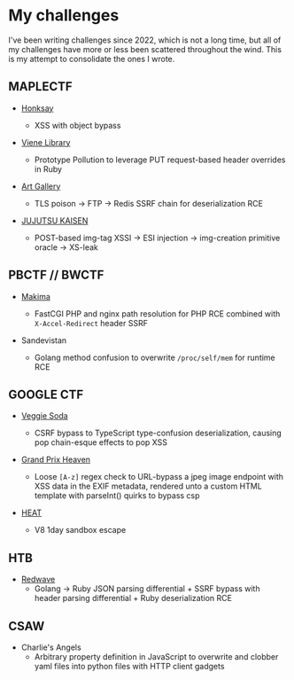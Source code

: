 # My challenges

I've been writing challenges since 2022, which is not a long time, but all of my challenges have more or less been scattered throughout the wind. This is my attempt to consolidate the ones I wrote. 

## MAPLECTF

* [Honksay](https://github.com/ubcctf/maple-ctf-2022-public/tree/main/web/honksay)
    * XSS with object bypass

* [Viene Library](https://jamvie.net/posts/2022/09/maplectf-2022-vies-challenges/#viene-library-11-solves)
    * Prototype Pollution to leverage PUT request-based header overrides in Ruby

* [Art Gallery](https://jamvie.net/posts/2022/09/maplectf-2022-vies-challenges/#art-gallery-3-solves)
    * TLS poison -> FTP -> Redis SSRF chain for deserialization RCE

* [JUJUTSU KAISEN](https://jamvie.net/posts/2023/10/maplectf-2023-jujutsu-kaisen/)
    * POST-based img-tag XSSI -> ESI injection -> img-creation primitive oracle -> XS-leak 

## PBCTF // BWCTF

* [Makima](posts/2023/02/pbctf-2023-jazzy-x-vie-chals/#makima)
    * FastCGI PHP and nginx path resolution for PHP RCE combined with `X-Accel-Redirect` header SSRF

* Sandevistan
    * Golang method confusion to overwrite `/proc/self/mem` for runtime RCE

## GOOGLE CTF

* [Veggie Soda](https://github.com/google/google-ctf/tree/master/2023/quals/web-vegsoda)
    * CSRF bypass to TypeScript type-confusion deserialization, causing pop chain-esque effects to pop XSS

* [Grand Prix Heaven](https://github.com/google/google-ctf/tree/master/2024/quals/web-grandprixheaven)
    *  Loose `[A-z]` regex check to URL-bypass a jpeg image endpoint with XSS data in the EXIF metadata, rendered unto a custom HTML template with parseInt() quirks to bypass csp

* [HEAT](https://github.com/google/google-ctf/tree/master/2024/quals/pwn-heat)
    *  V8 1day sandbox escape

## HTB 

* [Redwave](https://www.hackthebox.com/events/htb-business-ctf-2023)
    * Golang -> Ruby JSON parsing differential + SSRF bypass with header parsing differential + Ruby deserialization RCE

## CSAW

* Charlie's Angels
    * Arbitrary property definition in JavaScript to overwrite and clobber yaml files into python files with HTTP client gadgets